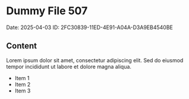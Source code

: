 # Dummy File 507

Date: 2025-04-03
ID: 2FC30839-11ED-4E91-A04A-D3A9EB4540BE

## Content

Lorem ipsum dolor sit amet, consectetur adipiscing elit.
Sed do eiusmod tempor incididunt ut labore et dolore magna aliqua.

* Item 1
* Item 2
* Item 3
